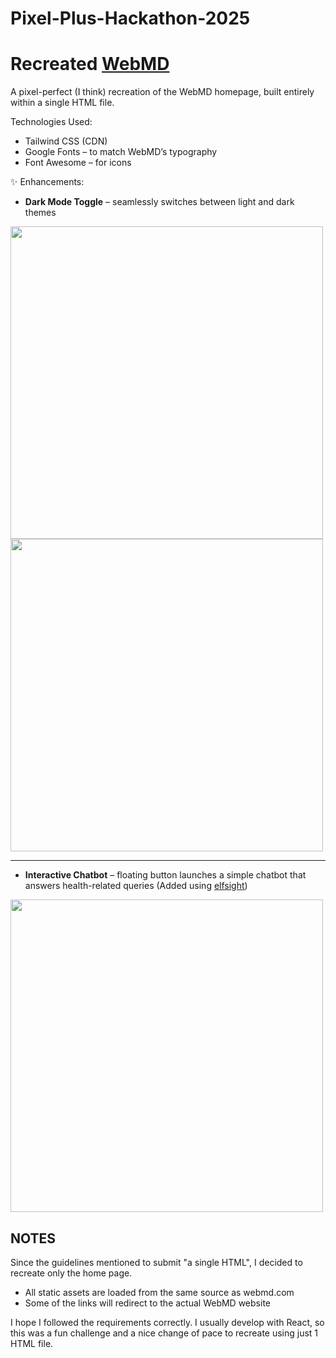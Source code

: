 # Pixel-Plus-Hackathon-2025


# Recreated [WebMD](www.webmd.com)
A pixel-perfect (I think) recreation of the WebMD homepage, built entirely within a single HTML file.

Technologies Used:
- Tailwind CSS (CDN)
- Google Fonts – to match WebMD’s typography
- Font Awesome – for icons

✨ Enhancements:
- **Dark Mode Toggle** – seamlessly switches between light and dark themes
<img src="https://github.com/user-attachments/assets/eb98d590-1061-4f5d-bb16-914cb709f313" width="500">
<img src="https://github.com/user-attachments/assets/fd61481d-eda7-4e36-af13-0b545da1ceb6" width="500">

<hr>

- **Interactive Chatbot** – floating button launches a simple chatbot that answers health-related queries (Added using [elfsight](https://elfsight.com/ai-chatbot-widget/))
<img src="https://github.com/user-attachments/assets/b084c5af-c7f8-439d-bf19-32d1d490a4a8" width="500">

## NOTES

Since the guidelines mentioned to submit "a single HTML", I decided to recreate only the home page.
  - All static assets are loaded from the same source as webmd.com
  - Some of the links will redirect to the actual WebMD website

I hope I followed the requirements correctly. I usually develop with React, so this was a fun challenge and a nice change of pace to recreate using just 1 HTML file.
